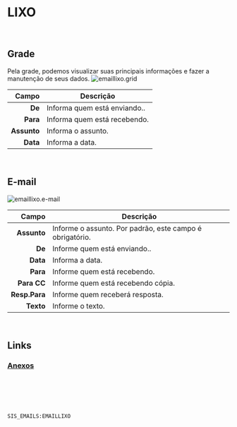 # LIXO
<br>

## Grade
Pela grade, podemos visualizar suas principais informações e fazer a manutenção de seus dados.
![emaillixo.grid](https://raw.githubusercontent.com/netforcews/docs-siscom/master/geral/imagens/emaillixo.grid.png)

Campo | Descrição
--:|---
**De** | Informa quem está enviando..
**Para** | Informa quem está recebendo.
**Assunto** | Informa o assunto.
**Data** | Informa a data.
<br>

## E-mail
![emaillixo.e-mail](https://raw.githubusercontent.com/netforcews/docs-siscom/master/geral/imagens/emaillixo.e-mail.png)

Campo | Descrição
--:|---
**Assunto** | Informe o assunto. Por padrão, este campo é obrigatório.
**De** | Informe quem está enviando..
**Data** | Informa a data.
**Para** | Informe quem está recebendo.
**Para CC** | Informe quem está recebendo cópia.
**Resp.Para** | Informe quem receberá resposta.
**Texto** | Informe o texto.
<br>

## Links
### [Anexos](/geral/emailanexos.md)
<br>
<br>
<br>
<br>

```SIS_EMAILS:EMAILLIXO```
